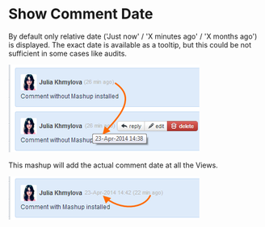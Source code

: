 Show Comment Date
==================

By default only relative date ('Just now' / 'X minutes ago' / 'X months ago') is displayed.
The exact date is available as a tooltip, but this could be not sufficient in some cases like audits.

![Comment Date Without Mashup](CommentDateWithoutMashup.png)

This mashup will add the actual comment date at all the Views.

![Comment Date With Mashup](CommentDateWithMashup.png)



